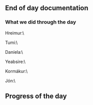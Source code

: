 ## End of day documentation

### What we did through the day 
Hreimur:\


Tumi:\


Daníela:\


Yeabsire:\


Kormákur:\



Jón:\ 


## Progress of the day
